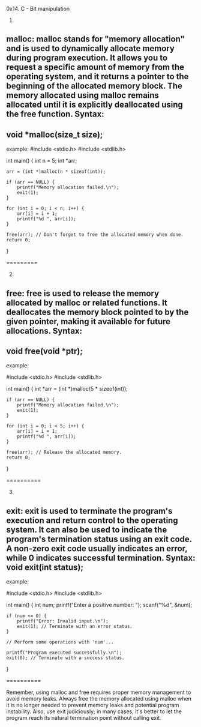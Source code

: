 0x14. C - Bit manipulation

1.
malloc:
malloc stands for "memory allocation" and is used to dynamically allocate memory during program execution. It allows you to request a specific amount of memory from the operating system, and it returns a pointer to the beginning of the allocated memory block. The memory allocated using malloc remains allocated until it is explicitly deallocated using the free function.
Syntax:
---
void *malloc(size_t size);
---

example: 
#include <stdio.h>
#include <stdlib.h>

int main() {
    int n = 5;
    int *arr;

    arr = (int *)malloc(n * sizeof(int));

    if (arr == NULL) {
        printf("Memory allocation failed.\n");
        exit(1);
    }

    for (int i = 0; i < n; i++) {
        arr[i] = i + 1;
        printf("%d ", arr[i]);
    }

    free(arr); // Don't forget to free the allocated memory when done.
    return 0;
}

=========

2.
free:
free is used to release the memory allocated by malloc or related functions. It deallocates the memory block pointed to by the given pointer, making it available for future allocations.
Syntax:
----
void free(void *ptr);
----

example:

#include <stdio.h>
#include <stdlib.h>

int main() {
    int *arr = (int *)malloc(5 * sizeof(int));

    if (arr == NULL) {
        printf("Memory allocation failed.\n");
        exit(1);
    }

    for (int i = 0; i < 5; i++) {
        arr[i] = i + 1;
        printf("%d ", arr[i]);
    }

    free(arr); // Release the allocated memory.
    return 0;
}

==========

3.
exit:
exit is used to terminate the program's execution and return control to the operating system. It can also be used to indicate the program's termination status using an exit code. A non-zero exit code usually indicates an error, while 0 indicates successful termination.
Syntax:
void exit(int status);
----

example:

#include <stdio.h>
#include <stdlib.h>

int main() {
    int num;
    printf("Enter a positive number: ");
    scanf("%d", &num);

    if (num <= 0) {
        printf("Error: Invalid input.\n");
        exit(1); // Terminate with an error status.
    }

    // Perform some operations with 'num'...

    printf("Program executed successfully.\n");
    exit(0); // Terminate with a success status.
}

==========

Remember, using malloc and free requires proper memory management to avoid memory leaks. Always free the memory allocated using malloc when it is no longer needed to prevent memory leaks and potential program instability. Also, use exit judiciously; in many cases, it's better to let the program reach its natural termination point without calling exit.




